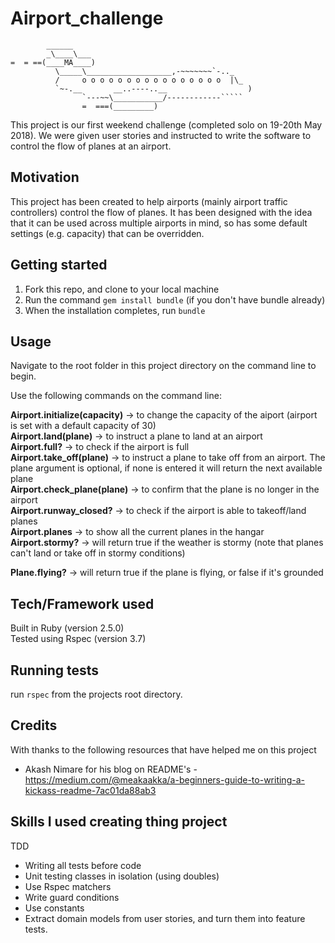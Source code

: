 # Airport_challenge

```
        ______
        _\____\___
=  = ==(____MA____)
          \_____\___________________,-~~~~~~~`-.._
          /     o o o o o o o o o o o o o o o o  |\_
          `~-.__       __..----..__                  )
                `---~~\___________/------------`````
                =  ===(_________)

```

This project is our first weekend challenge (completed solo on 19-20th May 2018). We were given user stories and instructed to write the software to control the flow of planes at an airport. 

## Motivation 

This project has been created to help airports (mainly airport traffic controllers) control the flow of planes. It has been designed with the idea that it can be used across multiple airports in mind, so has some default settings (e.g. capacity) that can be overridden. 

## Getting started

1. Fork this repo, and clone to your local machine
2. Run the command `gem install bundle` (if you don't have bundle already)
3. When the installation completes, run `bundle`

## Usage

Navigate to the root folder in this project directory on the command line to begin. 

Use the following commands on the command line: 

**Airport.initialize(capacity)** -> to change the capacity of the aiport (airport is set with a default capacity of 30)<br />
**Airport.land(plane)** -> to instruct a plane to land at an airport<br />
**Airport.full?** -> to check if the airport is full<br />
**Airport.take_off(plane)** -> to instruct a plane to take off from an airport. The plane argument is optional, if none is entered it will return the next available plane<br /> 
**Airport.check_plane(plane)** -> to confirm that the plane is no longer in the airport<br />
**Airport.runway_closed?** -> to check if the airport is able to takeoff/land planes<br />
**Airport.planes** -> to show all the current planes in the hangar<br />
**Airport.stormy?** -> will return true if the weather is stormy (note that planes can't land or take off in stormy conditions)

**Plane.flying?** -> will return true if the plane is flying, or false if it's grounded 


## Tech/Framework used 

Built in Ruby (version 2.5.0)<br />
Tested using Rspec (version 3.7) 


## Running tests

run `rspec` from the projects root directory. 

## Credits 

With thanks to the following resources that have helped me on this project

* Akash Nimare for his blog on README's - https://medium.com/@meakaakka/a-beginners-guide-to-writing-a-kickass-readme-7ac01da88ab3

## Skills I used creating thing project 

TDD
* Writing all tests before code 
* Unit testing classes in isolation (using doubles)
* Use Rspec matchers 
* Write guard conditions 
* Use constants
* Extract domain models from user stories, and turn them into feature tests.

